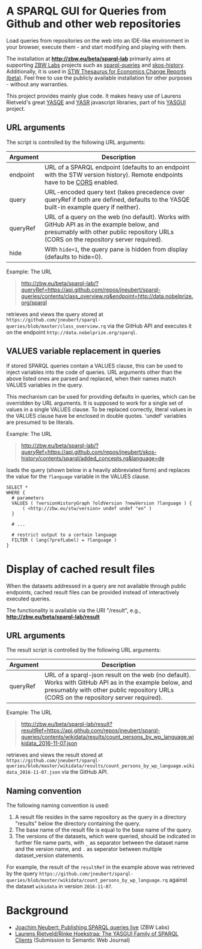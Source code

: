A SPARQL GUI for Queries from Github and other web repositories
=============

Load queries from repositories on the web into an IDE-like environment in your browser,
execute them - and start modifying and playing with them.

The installation at __http://zbw.eu/beta/sparql-lab__ primarily aims at supporting [ZBW
Labs](http://zbw.eu/labs) projects such as
[sparql-queries](../../../sparql-queries) and
[skos-history](../../../skos-history). Additionally, it is used in
[STW Thesaurus for Economics Change Reports (beta)](http://zbw.eu/stw/version/8.14/changes).
Feel free to use the publicly available installation for other purposes - without any warranties. 

This project provides mainly glue code. It makes heavy use
of Laurens Rietveld's great [YASQE](http://yasqe.yasgui.org/) and
[YASR](http://yasr.yasgui.org/) javascript libraries, part of his
[YASGUI](http://yasgui.org) project.

## URL arguments

The script is controlled by the following URL arguments:  

Argument | Description
---------|------------
endpoint | URL of a SPARQL endpoint (defaults to an endpoint with the STW version history). Remote endpoints have to be [CORS](https://en.wikipedia.org/wiki/Cross-origin_resource_sharing) enabled.
query    | URL-encoded query text (takes precedence over queryRef if both are defined, defaults to the YASQE built-in example query if neither).
queryRef | URL of a query on the web (no default). Works with GitHub API as in the example below, and presumably with other public repository URLs (CORS on the repository server required).
hide     | With `hide=1`, the query pane is hidden from display (defaults to hide=0).

Example: The URL
> http://zbw.eu/beta/sparql-lab/?queryRef=https://api.github.com/repos/jneubert/sparql-queries/contents/class_overview.rq&endpoint=http://data.nobelprize.org/sparql

retrieves and views the query stored at
`https://github.com/jneubert/sparql-queries/blob/master/class_overview.rq` 
via the GitHub API and executes it on the
endpoint `http://data.nobelprize.org/sparql`.


## VALUES variable replacement in queries

If stored SPARQL queries contain a VALUES clause, this can be used to inject variables into the code of queries. URL arguments other than the above listed ones are parsed and replaced, when their names match VALUES variables in the query.
 
This mechanism can be used for providing defaults in queries, which can be overridden by URL arguments. It is supposed to work for a single set of values in a single VALUES clause. To be replaced correctly, literal values in the VALUES clause have be enclosed in double quotes. 'undef' variables are presumed to be literals.

Example: The URL

> http://zbw.eu/beta/sparql-lab/?queryRef=https://api.github.com/repos/jneubert/skos-history/contents/sparql/added_concepts.rq&language=de

loads the query (shown below in a heavily abbreviated form) and replaces the value for the `?language` variable in the VALUES clause.

```
SELECT *
WHERE {
  # parameters
  VALUES ( ?versionHistoryGraph ?oldVersion ?newVersion ?language ) {
      ( <http://zbw.eu/stw/version> undef undef "en" )
  }

  # ...
  
  # restrict output to a certain language
  FILTER ( lang(?prefLabel) = ?language )  
}
```

# Display of cached result files

When the datasets addressed in a query are not available through public endpoints, cached result files can be provided instead of interactively executed queries.

The functionality is available via the URI "/result", e.g., __http://zbw.eu/beta/sparql-lab/result__


## URL arguments

The result script is controlled by the following URL arguments:

Argument | Description
---------|------------
queryRef | URL of a sparql-json result on the web (no default). Works with GitHub API as in the example below, and presumably with other public repository URLs (CORS on the repository server required).

Example: The URL
> http://zbw.eu/beta/sparql-lab/result?resultRef=https://api.github.com/repos/jneubert/sparql-queries/contents/wikidata/results/count_persons_by_wp_language.wikidata_2016-11-07.json

retrieves and views the result stored at
`https://github.com/jneubert/sparql-queries/blob/master/wikidata/results/count_persons_by_wp_language.wikidata_2016-11-07.json` 
via the GitHub API.


## Naming convention

The following naming convention is used:

1. A result file resides in the same repository as the query in a directory "results" below the directory containing the query.
2. The base name of the result file is equal to the base name of the query.
3. The versions of the datasets, which were queried, should be indicated in further file name parts, with `_` as separator between the dataset name and the version name, and `.` as seperator between multiple dataset_version statements.

For example, the result of the `resultRef` in the example above was retrieved by the query `https://github.com/jneubert/sparql-queries/blob/master/wikidata/count_persons_by_wp_language.rq` against the dataset `wikidata` in version `2016-11-07`.



# Background

* [Joachim Neubert: Publishing SPARQL queries live](http://zbw.eu/labs/en/blog/publishing-sparql-queries-live) (ZBW Labs)
* [Laurens Rietveld/Rinke Hoekstraa: The YASGUI Family of SPARQL Clients](http://www.semantic-web-journal.net/system/files/swj1001.pdf) (Submission to Semantic Web Journal)
